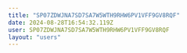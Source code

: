 ```yaml
---
title: "SP07ZDWJNA7SD7SA7W5WTH9RHW6PV1VFF9GV8RQF"
date: 2024-08-28T16:54:32.119Z
user: SP07ZDWJNA7SD7SA7W5WTH9RHW6PV1VFF9GV8RQF
layout: "users"
---
```

    